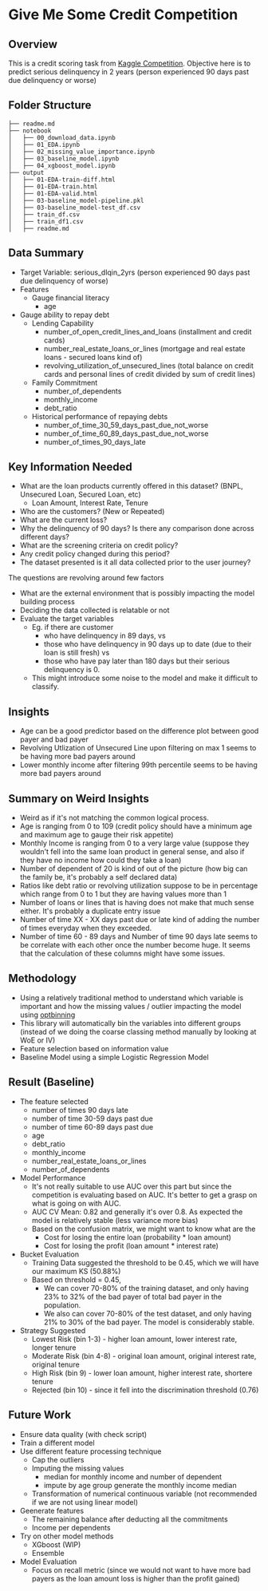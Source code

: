# Give Me Some Credit Competition

## Overview
This is a credit scoring task from [Kaggle Competition](https://www.kaggle.com/competitions/GiveMeSomeCredit). 
Objective here is to predict serious delinquency in 2 years (person experienced 90 days past due delinquency or worse)


## Folder Structure
```
├── readme.md
├── notebook
│   ├── 00_download_data.ipynb
│   ├── 01_EDA.ipynb
│   ├── 02_missing_value_importance.ipynb
│   ├── 03_baseline_model.ipynb
│   ├── 04_xgboost_model.ipynb
├── output
│   ├── 01-EDA-train-diff.html
│   ├── 01-EDA-train.html
│   ├── 01-EDA-valid.html
│   ├── 03-baseline_model-pipeline.pkl
│   ├── 03-baseline_model-test_df.csv
│   ├── train_df.csv
│   ├── train_df1.csv
│   ├── readme.md
```

## Data Summary
- Target Variable: serious_dlqin_2yrs (person experienced 90 days past due delinquency of worse)
- Features
  - Gauge financial literacy
    - age
- Gauge ability to repay debt
  - Lending Capability
    - number_of_open_credit_lines_and_loans (installment and credit cards)
    - number_real_estate_loans_or_lines (mortgage and real estate loans - secured loans kind of)
    - revolving_utilization_of_unsecured_lines (total balance on credit cards and personal lines of credit divided by sum of credit lines)
  - Family Commitment
    - number_of_dependents
    - monthly_income
    - debt_ratio
  - Historical performance of repaying debts
    - number_of_time_30_59_days_past_due_not_worse
    - number_of_time_60_89_days_past_due_not_worse
    - number_of_times_90_days_late


## Key Information Needed
- What are the loan products currently offered in this dataset? (BNPL, Unsecured Loan, Secured Loan, etc)
  - Loan Amount, Interest Rate, Tenure 
- Who are the customers? (New or Repeated)
- What are the current loss?
- Why the delinquency of 90 days? Is there any comparison done across different days?
- What are the screening criteria on credit policy?
- Any credit policy changed during this period?
- The dataset presented is it all data collected prior to the user journey?

The questions are revolving around few factors
- What are the external environment that is possibly impacting the model building process
- Deciding the data collected is relatable or not
- Evaluate the target variables
  - Eg. if there are customer 
    - who have delinquency in 89 days, vs 
    - those who have delinquency in 90 days up to date (due to their loan is still fresh) vs 
    - those who have pay later than 180 days but their serious delinquency is 0.
  - This might introduce some noise to the model and make it difficult to classify.  

## Insights
- Age can be a good predictor based on the difference plot between good payer and bad payer
- Revolving Utlization of Unsecured Line upon filtering on max 1 seems to be having more bad payers around
- Lower monthly income after filtering 99th percentile seems to be having more bad payers around

## Summary on Weird Insights
- Weird as if it's not matching the common logical process.
- Age is ranging from 0 to 109 (credit policy should have a minimum age and maximum age to gauge their risk appetite)
- Monthly Income is ranging from 0 to a very large value (suppose they wouldn't fell into the same loan product in general sense, and also if they have no income how could they take a loan)
- Number of dependent of 20 is kind of out of the picture (how big can the family be, it's probably a self declared data)
- Ratios like debt ratio or revolving utilization suppose to be in percentage which range from 0 to 1 but they are having values more than 1
- Number of loans or lines that is having does not make that much sense either. It's probably a duplicate entry issue
- Number of time XX - XX days past due or late kind of adding the number of times everyday when they exceeded.
- Number of time 60 - 89 days and Number of time 90 days late seems to be correlate with each other once the number become huge. It seems that the calculation of these columns might have some issues.

## Methodology
- Using a relatively traditional method to understand which variable is important and how the missing values / outlier impacting the model using [optbinning](http://gnpalencia.org/optbinning/index.html)
- This library will automatically bin the variables into different groups (instead of we doing the coarse classing method manually by looking at WoE or IV)
- Feature selection based on information value
- Baseline Model using a simple Logistic Regression Model

## Result (Baseline)
- The feature selected
  - number of times 90 days late
  - number of time 30-59 days past due
  - number of time 60-89 days past due
  - age
  - debt_ratio
  - monthly_income
  - number_real_estate_loans_or_lines
  - number_of_dependents
- Model Performance
  - It's not really suitable to use AUC over this part but since the competition is evaluating based on AUC. It's better to get a grasp on what is going on with AUC. 
  - AUC CV Mean: 0.82 and generally it's over 0.8. As expected the model is relatively stable (less variance more bias)
  - Based on the confusion matrix, we might want to know what are the
    - Cost for losing the entire loan (probability * loan amount)
    - Cost for losing the profit (loan amount * interest rate)
- Bucket Evaluation
  - Training Data suggested the threshold to be 0.45, which we will have our maximum KS (50.88%)
  - Based on threshold = 0.45, 
    - We can cover 70-80% of the training dataset, and only having 23% to 32% of the bad payer of total bad payer in the population.
    - We also can cover 70-80% of the test dataset, and only having 21% to 30% of the bad payer. The model is considerably stable.
- Strategy Suggested
  - Lowest Risk (bin 1-3) - higher loan amount, lower interest rate, longer tenure
  - Moderate Risk (bin 4-8) - original loan amount, original interest rate, original tenure
  - High Risk (bin 9) - lower loan amount, higher interest rate, shortere tenure
  - Rejected (bin 10) - since it fell into the discrimination threshold (0.76)

## Future Work
- Ensure data quality (with check script)
- Train a different model
- Use different feature processing technique
  - Cap the outliers
  - Imputing the missing values
    - median for monthly income and number of dependent
    - impute by age group generate the monthly income median
  - Transformation of numerical continuous variable (not recommended if we are not using linear model)
- Geenerate features
  - The remaining balance after deducting all the commitments
  - Income per dependents
- Try on other model methods
  - XGboost (WIP)
  - Ensemble
- Model Evaluation
  - Focus on recall metric (since we would not want to have more bad payers as the loan amount loss is higher than the profit gained)



